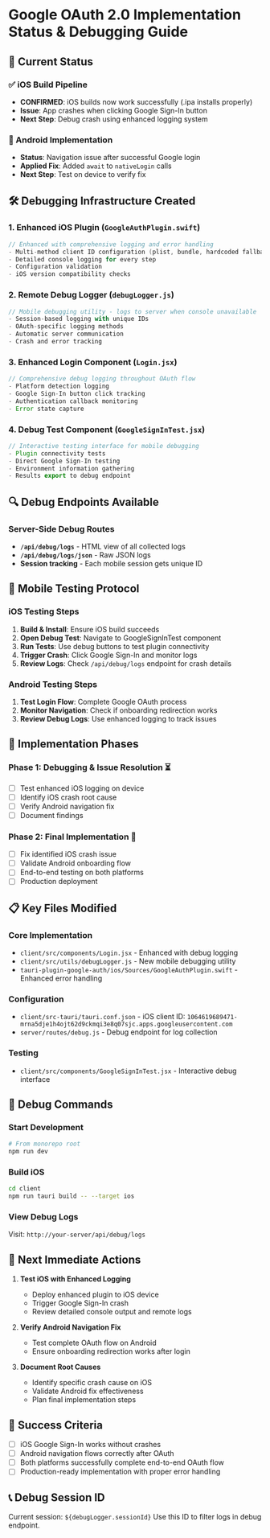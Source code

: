 # Google OAuth 2.0 Implementation Status & Debugging Guide

## 🎯 Current Status

### ✅ iOS Build Pipeline
- **CONFIRMED**: iOS builds now work successfully (.ipa installs properly)
- **Issue**: App crashes when clicking Google Sign-In button
- **Next Step**: Debug crash using enhanced logging system

### 🔄 Android Implementation  
- **Status**: Navigation issue after successful Google login
- **Applied Fix**: Added `await` to `nativeLogin` calls
- **Next Step**: Test on device to verify fix

## 🛠 Debugging Infrastructure Created

### 1. Enhanced iOS Plugin (`GoogleAuthPlugin.swift`)
```swift
// Enhanced with comprehensive logging and error handling
- Multi-method client ID configuration (plist, bundle, hardcoded fallback)
- Detailed console logging for every step
- Configuration validation
- iOS version compatibility checks
```

### 2. Remote Debug Logger (`debugLogger.js`)
```javascript
// Mobile debugging utility - logs to server when console unavailable
- Session-based logging with unique IDs
- OAuth-specific logging methods
- Automatic server communication
- Crash and error tracking
```

### 3. Enhanced Login Component (`Login.jsx`)
```javascript
// Comprehensive debug logging throughout OAuth flow
- Platform detection logging
- Google Sign-In button click tracking
- Authentication callback monitoring
- Error state capture
```

### 4. Debug Test Component (`GoogleSignInTest.jsx`)
```javascript
// Interactive testing interface for mobile debugging
- Plugin connectivity tests
- Direct Google Sign-In testing
- Environment information gathering
- Results export to debug endpoint
```

## 🔍 Debug Endpoints Available

### Server-Side Debug Routes
- **`/api/debug/logs`** - HTML view of all collected logs
- **`/api/debug/logs/json`** - Raw JSON logs
- **Session tracking** - Each mobile session gets unique ID

## 📱 Mobile Testing Protocol

### iOS Testing Steps
1. **Build & Install**: Ensure iOS build succeeds
2. **Open Debug Test**: Navigate to GoogleSignInTest component
3. **Run Tests**: Use debug buttons to test plugin connectivity
4. **Trigger Crash**: Click Google Sign-In and monitor logs
5. **Review Logs**: Check `/api/debug/logs` endpoint for crash details

### Android Testing Steps  
1. **Test Login Flow**: Complete Google OAuth process
2. **Monitor Navigation**: Check if onboarding redirection works
3. **Review Debug Logs**: Use enhanced logging to track issues

## 🚀 Implementation Phases

### Phase 1: Debugging & Issue Resolution ⏳
- [ ] Test enhanced iOS logging on device
- [ ] Identify iOS crash root cause
- [ ] Verify Android navigation fix
- [ ] Document findings

### Phase 2: Final Implementation 🎯
- [ ] Fix identified iOS crash issue
- [ ] Validate Android onboarding flow
- [ ] End-to-end testing on both platforms
- [ ] Production deployment

## 📋 Key Files Modified

### Core Implementation
- `client/src/components/Login.jsx` - Enhanced with debug logging
- `client/src/utils/debugLogger.js` - New mobile debugging utility
- `tauri-plugin-google-auth/ios/Sources/GoogleAuthPlugin.swift` - Enhanced error handling

### Configuration
- `client/src-tauri/tauri.conf.json` - iOS client ID: `1064619689471-mrna5dje1h4ojt62d9ckmqi3e8q07sjc.apps.googleusercontent.com`
- `server/routes/debug.js` - Debug endpoint for log collection

### Testing
- `client/src/components/GoogleSignInTest.jsx` - Interactive debug interface

## 🔧 Debug Commands

### Start Development
```bash
# From monorepo root
npm run dev
```

### Build iOS
```bash
cd client
npm run tauri build -- --target ios
```

### View Debug Logs
Visit: `http://your-server/api/debug/logs`

## 📝 Next Immediate Actions

1. **Test iOS with Enhanced Logging**
   - Deploy enhanced plugin to iOS device
   - Trigger Google Sign-In crash
   - Review detailed console output and remote logs

2. **Verify Android Navigation Fix**
   - Test complete OAuth flow on Android
   - Ensure onboarding redirection works after login

3. **Document Root Causes**
   - Identify specific crash cause on iOS
   - Validate Android fix effectiveness
   - Plan final implementation steps

## 🎯 Success Criteria

- [ ] iOS Google Sign-In works without crashes
- [ ] Android navigation flows correctly after OAuth
- [ ] Both platforms successfully complete end-to-end OAuth flow
- [ ] Production-ready implementation with proper error handling

## 📞 Debug Session ID
Current session: `${debugLogger.sessionId}`
Use this ID to filter logs in debug endpoint.

